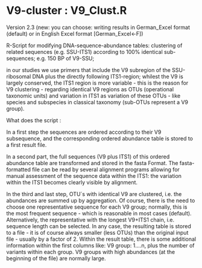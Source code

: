 # V9-cluster : V9_Clust.R 
Version 2.3 (new: you can choose: writing results in German_Excel format (default) or in English Excel format [German_Excel<-F])

R-Script for modifying DNA-sequence-abundance tables: clustering of related sequences (e.g. SSU-ITS1) according to 100% identical sub-sequences; e.g. 150 BP of V9-SSU;

in our studies we use primers that include the V9 subregion of the SSU-ribosomal DNA plus the directly following ITS1-region;
whilest the V9 is largely conserved, the ITS1 region is more variable - 
this is the reason for V9 clustering - regarding identical V9 regions as OTUs (operational taxonomic units) and variation in ITS1 as variation of these OTUs  - like species and subspecies in classical taxonomy (sub-OTUs represent a V9 group).

What does the script :

In a first step the sequences are ordered according to their V9 subsequence, and the corresponding ordered abundance table is stored to a first result file.

In a second part, the full sequences (V9 plus ITS1) of this ordered abundance table are transformed and stored in the fasta Format.
The fasta-formatted file can be read by several alignment programs allowing for manual assessment of the sequence data within the ITS1: the variation within the ITS1 becomes clearly visible by alignment.

In the third and last step, OTU´s with identical V9 are clustered, i.e. the abundances are summed up by aggregation. Of course, there is the need to choose one representative sequence for each V9 group; normally, this is the most frequent sequence - which is reasonable in most cases (default). Alternatively, the representative with the longest V9+ITS1 chain, i.e. sequence length can be selected. 
In any case, the resulting table is stored to a file - it is of course always smaller (less OTUs) than the original input file - usually by a factor of 2. Within the result table, there is some additional information within the first columns like: 
V9 group: 1....n, plus the number of variants within each group. V9 groups with high abundances (at the beginning of the file) are normally large. 
